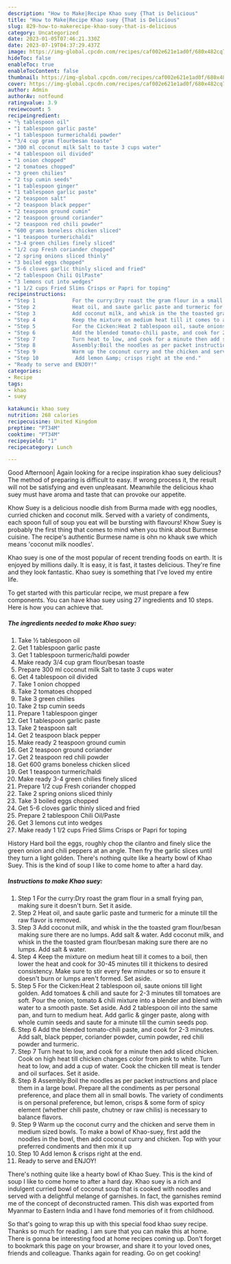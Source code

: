 ```yaml
---
description: "How to Make|Recipe Khao suey {That is Delicious"
title: "How to Make|Recipe Khao suey {That is Delicious"
slug: 829-how-to-makerecipe-khao-suey-that-is-delicious
category: Uncategorized
date: 2023-01-05T07:46:21.330Z
date: 2023-07-19T04:37:29.437Z
image: https://img-global.cpcdn.com/recipes/caf002e621e1ad0f/680x482cq70/khao-suey-recipe-main-photo.jpg
hideToc: false
enableToc: true
enableTocContent: false
thumbnail: https://img-global.cpcdn.com/recipes/caf002e621e1ad0f/680x482cq70/khao-suey-recipe-main-photo.jpg
cover: https://img-global.cpcdn.com/recipes/caf002e621e1ad0f/680x482cq70/khao-suey-recipe-main-photo.jpg
author: Admin
authorAv: notfound
ratingvalue: 3.9
reviewcount: 5
recipeingredient:
- "½ tablespoon oil"
- "1 tablespoon garlic paste"
- "1 tablespoon turmerichaldi powder"
- "3/4 cup gram flourbesan toaste"
- "300 ml coconut milk Salt to taste 3 cups water"
- "4 tablespoon oil divided"
- "1 onion chopped"
- "2 tomatoes chopped"
- "3 green chilies"
- "2 tsp cumin seeds"
- "1 tablespoon ginger"
- "1 tablespoon garlic paste"
- "2 teaspoon salt"
- "2 teaspoon black pepper"
- "2 teaspoon ground cumin"
- "2 teaspoon ground coriander"
- "2 teaspoon red chili powder"
- "600 grams boneless chicken sliced"
- "1 teaspoon turmerichaldi"
- "3-4 green chilies finely sliced"
- "1/2 cup Fresh coriander chopped"
- "2 spring onions sliced thinly"
- "3 boiled eggs chopped"
- "5-6 cloves garlic thinly sliced and fried"
- "2 tablespoon Chili OilPaste"
- "3 lemons cut into wedges"
- "1 1/2 cups Fried Slims Crisps or Papri for toping"
recipeinstructions:
- "Step 1            For the curry:Dry roast the gram flour in a small frying pan, making sure it doesn&#39;t burn. Set it aside."
- "Step 2            Heat oil, and saute garlic paste and turmeric for a minute till the raw flavor is removed."
- "Step 3            Add coconut milk, and whisk in the the toasted gram flour/besan making sure there are no lumps. Add salt &amp; water.  Add coconut milk, and whisk in the the toasted gram flour/besan making sure there are no lumps. Add salt &amp; water."
- "Step 4            Keep the mixture on medium heat till it comes to a boil, then lower the heat and cook for 30-45 minutes till it thickens to desired consistency. Make sure to stir every few minutes or so to ensure it doesn&#39;t burn or lumps aren&#39;t formed. Set aside."
- "Step 5            For the Cicken:Heat 2 tablespoon oil, saute onions till light golden. Add tomatoes &amp; chili and saute for 2-3 minutes till tomatoes are soft. Pour the onion, tomato &amp; chili mixture into a blender and blend with water to a smooth paste. Set aside.  Add 2 tablespoon oil into the same pan, and turn to medium heat. Add garlic &amp; ginger paste, along with whole cumin seeds and saute for a minute till the cumin seeds pop."
- "Step 6            Add the blended tomato-chili paste, and cook for 2-3 minutes. Add salt, black pepper, coriander powder, cumin powder, red chili powder and turmeric."
- "Step 7            Turn heat to low, and cook for a minute then add sliced chicken. Cook on high heat till chicken changes color from pink to white. Turn heat to low, and add a cup of water. Cook the chicken till meat is tender and oil surfaces. Set it aside."
- "Step 8            Assembly:Boil the noodles as per packet instructions and place them in a large bowl. Prepare all the condiments as per personal preference, and place them all in small bowls. The variety of condiments is on personal preference, but lemon, crisps &amp; some form of spicy element (whether chili paste, chutney or raw chilis) is necessary to balance flavors."
- "Step 9            Warm up the coconut curry and the chicken and serve them in medium sized bowls. To make a bowl of Khao-suey, first add the noodles in the bowl, then add coconut curry and chicken. Top with your preferred condiments and then mix it up"
- "Step 10            Add lemon &amp; crisps right at the end."
- "Ready to serve and ENJOY!"
categories:
- Recipe
tags:
- khao
- suey

katakunci: khao suey 
nutrition: 268 calories
recipecuisine: United Kingdom
preptime: "PT34M"
cooktime: "PT34M"
recipeyield: "1"
recipecategory: Lunch

---
```



Good Afternoon| Again looking for a recipe inspiration khao suey delicious? The method of preparing is difficult to easy. If wrong process it, the result will not be satisfying and even unpleasant. Meanwhile the delicious khao suey must have aroma and taste that can provoke our appetite.





Khow Suey is a delicious noodle dish from Burma made with egg noodles, curried chicken and coconut milk. Served with a variety of condiments, each spoon full of soup you eat will be bursting with flavours! Khow Suey is probably the first thing that comes to mind when you think about Burmese cuisine. The recipe&#39;s authentic Burmese name is ohn no khauk swe which means &#39;coconut milk noodles&#39;.

Khao suey is one of the most popular of recent trending foods on earth. It is enjoyed by millions daily. It is easy, it is fast, it tastes delicious. They're fine and they look fantastic. Khao suey is something that I've loved my entire life.


To get started with this particular recipe, we must prepare a few components. You can have khao suey using 27 ingredients and 10 steps. Here is how you can achieve that.

<!--inarticleads1-->

##### The ingredients needed to make Khao suey:

1. Take ½ tablespoon oil
1. Get 1 tablespoon garlic paste
1. Get 1 tablespoon turmeric/haldi powder
1. Make ready 3/4 cup gram flour/besan toaste
1. Prepare 300 ml coconut milk Salt to taste 3 cups water
1. Get 4 tablespoon oil divided
1. Take 1 onion chopped
1. Take 2 tomatoes chopped
1. Take 3 green chilies
1. Take 2 tsp cumin seeds
1. Prepare 1 tablespoon ginger
1. Get 1 tablespoon garlic paste
1. Take 2 teaspoon salt
1. Get 2 teaspoon black pepper
1. Make ready 2 teaspoon ground cumin
1. Get 2 teaspoon ground coriander
1. Get 2 teaspoon red chili powder
1. Get 600 grams boneless chicken sliced
1. Get 1 teaspoon turmeric/haldi
1. Make ready 3-4 green chilies finely sliced
1. Prepare 1/2 cup Fresh coriander chopped
1. Take 2 spring onions sliced thinly
1. Take 3 boiled eggs chopped
1. Get 5-6 cloves garlic thinly sliced and fried
1. Prepare 2 tablespoon Chili Oil/Paste
1. Get 3 lemons cut into wedges
1. Make ready 1 1/2 cups Fried Slims Crisps or Papri for toping


History Hard boil the eggs, roughly chop the cilantro and finely slice the green onion and chili peppers at an angle. Then fry the garlic slices until they turn a light golden. There&#39;s nothing quite like a hearty bowl of Khao Suey. This is the kind of soup I like to come home to after a hard day. 

<!--inarticleads2-->

##### Instructions to make Khao suey:

1. Step 1            For the curry:Dry roast the gram flour in a small frying pan, making sure it doesn&#39;t burn. Set it aside.
1. Step 2            Heat oil, and saute garlic paste and turmeric for a minute till the raw flavor is removed.
1. Step 3            Add coconut milk, and whisk in the the toasted gram flour/besan making sure there are no lumps. Add salt &amp; water.  Add coconut milk, and whisk in the the toasted gram flour/besan making sure there are no lumps. Add salt &amp; water.
1. Step 4            Keep the mixture on medium heat till it comes to a boil, then lower the heat and cook for 30-45 minutes till it thickens to desired consistency. Make sure to stir every few minutes or so to ensure it doesn&#39;t burn or lumps aren&#39;t formed. Set aside.
1. Step 5            For the Cicken:Heat 2 tablespoon oil, saute onions till light golden. Add tomatoes &amp; chili and saute for 2-3 minutes till tomatoes are soft. Pour the onion, tomato &amp; chili mixture into a blender and blend with water to a smooth paste. Set aside.  Add 2 tablespoon oil into the same pan, and turn to medium heat. Add garlic &amp; ginger paste, along with whole cumin seeds and saute for a minute till the cumin seeds pop.
1. Step 6            Add the blended tomato-chili paste, and cook for 2-3 minutes. Add salt, black pepper, coriander powder, cumin powder, red chili powder and turmeric.
1. Step 7            Turn heat to low, and cook for a minute then add sliced chicken. Cook on high heat till chicken changes color from pink to white. Turn heat to low, and add a cup of water. Cook the chicken till meat is tender and oil surfaces. Set it aside.
1. Step 8            Assembly:Boil the noodles as per packet instructions and place them in a large bowl. Prepare all the condiments as per personal preference, and place them all in small bowls. The variety of condiments is on personal preference, but lemon, crisps &amp; some form of spicy element (whether chili paste, chutney or raw chilis) is necessary to balance flavors.
1. Step 9            Warm up the coconut curry and the chicken and serve them in medium sized bowls. To make a bowl of Khao-suey, first add the noodles in the bowl, then add coconut curry and chicken. Top with your preferred condiments and then mix it up
1. Step 10            Add lemon &amp; crisps right at the end.
1. Ready to serve and ENJOY!

There&#39;s nothing quite like a hearty bowl of Khao Suey. This is the kind of soup I like to come home to after a hard day. Khao suey is a rich and indulgent curried bowl of coconut soup that is cooked with noodles and served with a delightful melange of garnishes. In fact, the garnishes remind me of the concept of deconstructed ramen. This dish was exported from Myanmar to Eastern India and I have fond memories of it from childhood. 

So that's going to wrap this up with this special food khao suey recipe. Thanks so much for reading. I am sure that you can make this at home. There is gonna be interesting food at home recipes coming up. Don't forget to bookmark this page on your browser, and share it to your loved ones, friends and colleague. Thanks again for reading. Go on get cooking!
